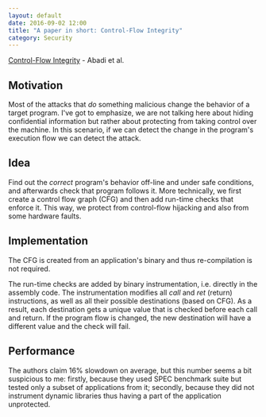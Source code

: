 ```yaml
---
layout: default
date: 2016-09-02 12:00
title: "A paper in short: Control-Flow Integrity"
category: Security
---
```


[Control-Flow Integrity](http://dl.acm.org/citation.cfm?id=1102165) - Abadi et al. 

## Motivation

Most of the attacks that *do* something malicious change the behavior of a target program. I've got to emphasize, we are not talking here about hiding confidential information but rather about protecting from taking control over the machine. In this scenario, if we can detect the change in the program's execution flow we can detect the attack. 

## Idea

Find out the *correct* program's behavior off-line and under safe conditions, and afterwards check that program follows it. More technically, we first create a control flow graph (CFG) and then add run-time checks that enforce it. This way, we protect from control-flow hijacking and also from some hardware faults.

## Implementation

The CFG is created from an application's binary and thus re-compilation is not required.

The run-time checks are added by binary instrumentation, i.e. directly in the assembly code. The instrumentation modifies all *call* and *ret* (return) instructions, as well as all their possible destinations (based on CFG). As a result, each destination gets a unique value that is checked before each call and return. If the program flow is changed, the new destination will have a different value and the check will fail. 

## Performance

The authors claim 16% slowdown on average, but this number seems a bit suspicious to me: firstly, because they used SPEC benchmark suite but tested only a subset of applications from it; secondly, because they  did not instrument dynamic libraries thus having a part of the application unprotected.